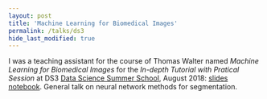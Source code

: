 ```yaml
---
layout: post
title: 'Machine Learning for Biomedical Images'
permalink: /talks/ds3
hide_last_modified: true
---
```


I was a teaching assistant for the course of Thomas Walter named *Machine Learning for Biomedical Images*
for the *In-depth Tutorial with Pratical Session* at DS3 [Data Science Summer School](http://www.ds3-datascience-polytechnique.fr), August 2018: [slides](http://members.cbio.mines-paristech.fr/~pnaylor/talks/PresentationDS3_2018.pdf) [notebook](http://members.cbio.mines-paristech.fr/~pnaylor/Downloads/DemoSegmentationNet.html). General talk on neural network methods for segmentation.